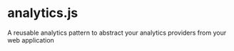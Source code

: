 analytics.js
============

A reusable analytics pattern to abstract your analytics providers from your web application
